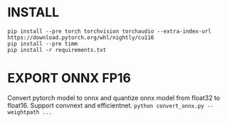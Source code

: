 # INSTALL
```
pip install --pre torch torchvision torchaudio --extra-index-url https://download.pytorch.org/whl/nightly/cu116
pip install --pre timm
pip install -r requirements.txt
```
# EXPORT ONNX FP16
Convert pytorch model to onnx and quantize onnx model from float32 to float16. Support convnext and efficientnet.
``` python convert_onnx.py --weightpath ... ```
